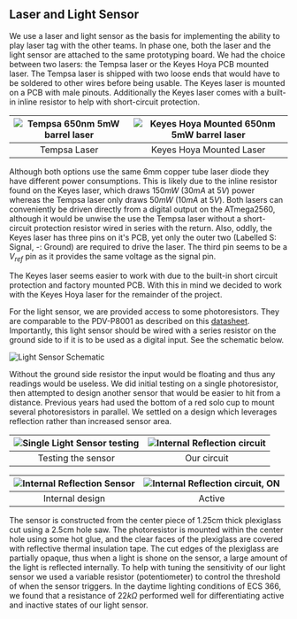 ## Laser and Light Sensor

[tempsa]: https://i.imgur.com/P7iovUG.jpg "Tempsa 650nm 5mW barrel laser"

[keyes]: https://i.imgur.com/MQWzkdP.jpg "Keyes Hoya Mounted 650nm 5mW barrel laser"

[LSSchematic]: https://i.imgur.com/bpMK6aL.png "Light Sensor Schematic"

[singleLS]: https://i.imgur.com/QN6xlni.png "Single Light Sensor testing"

[TIRSensorOpen]: https://i.imgur.com/OxCo7bA.jpg "Internal Reflection Sensor"

[TIRCircuit]: https://i.imgur.com/JGEYQnX.jpg "Internal Reflection circuit"

[TIRSensorLit]: https://i.imgur.com/TxO4daI.jpg "Internal Reflection circuit, ON"



We use a laser and light sensor as the basis for implementing the ability to play laser tag with the other teams. In phase one, both the laser and the light sensor are attached to the same prototyping board. We had the choice between two lasers: the Tempsa laser or the Keyes Hoya PCB mounted laser. The Tempsa laser is shipped with two loose ends that would have to be soldered to other wires before being usable. The Keyes laser is mounted on a PCB with male pinouts. Additionally the Keyes laser comes with a built-in inline resistor to help with short-circuit protection.

|  ![][tempsa]   |        ![][keyes]          |
|:--------------:|:--------------------------:|
|  Tempsa Laser  |  Keyes Hoya Mounted Laser  |


Although both options use the same 6mm copper tube laser diode they have different power consumptions. This is likely due to the inline resistor found on the Keyes laser, which draws $150mW$ ($30mA$ at $5V$) power whereas the Tempsa laser only draws $50mW$ ($10mA$ at $5V$). Both lasers can conveniently be driven directly from a digital output on the ATmega2560, although it would be unwise the use the Tempsa laser without a short-circuit protection resistor wired in series with the return. Also, oddly, the Keyes laser has three pins on it's PCB, yet only the outer two (Labelled S: Signal, -: Ground) are required to drive the laser. The third pin seems to be a $V_{ref}$ pin as it provides the same voltage as the signal pin.

The Keyes laser seems easier to work with due to the built-in short circuit protection and factory mounted PCB. With this in mind we decided to work with the Keyes Hoya laser for the remainder of the project.

For the light sensor, we are provided access to some photoresistors. They are comparable to the PDV-P8001 as described on this [datasheet](https://cdn-learn.adafruit.com/assets/assets/000/010/127/original/PDV-P8001.pdf). Importantly, this light sensor should be wired with a series resistor on the ground side to if it is to be used as a digital input. See the schematic below.

![][LSSchematic]

Without the ground side resistor the input would be floating and thus any readings would be useless. We did initial testing on a single photoresistor, then attempted to design another sensor that would be easier to hit from a distance. Previous years had used the bottom of a red solo cup to mount several photoresistors in parallel. We settled on a design which leverages reflection rather than increased sensor area.



|      ![][singleLS]       |  ![][TIRCircuit]  |
|:------------------------:|:-----------------:|
|   Testing the sensor     |     Our circuit   |

|    ![][TIRSensorOpen]    | ![][TIRSensorLit] |
|:------------------------:|:-----------------:|
|      Internal design     |      Active       |

The sensor is constructed from the center piece of 1.25cm thick plexiglass cut using a 2.5cm hole saw. The photoresistor is mounted within the center hole using some hot glue, and the clear faces of the plexiglass are covered with reflective thermal insulation tape. The cut edges of the plexiglass are partially opaque, thus when a light is shone on the sensor, a large amount of the light is reflected internally. To help with tuning the sensitivity of our light sensor we used a variable resistor (potentiometer) to control the threshold of when the sensor triggers. In the daytime lighting conditions of ECS 366, we found that a resistance of $22k\Omega$ performed well for differentiating active and inactive states of our light sensor.






